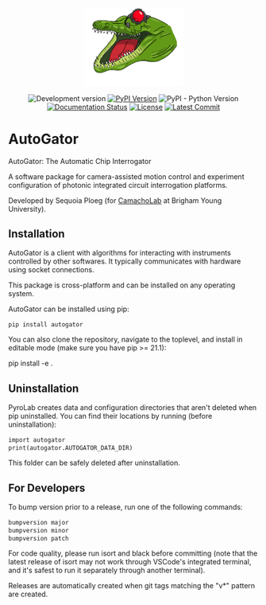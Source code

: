 <p align="center">
<img src="https://raw.githubusercontent.com/BYUCamachoLab/autogator/master/docs/images/autogator.png" width="40%" alt="PyroLab">
</p>

<p align="center">
<img alt="Development version" src="https://img.shields.io/badge/master-v0.3.0-informational">
<a href="https://pypi.python.org/pypi/autogator"><img alt="PyPI Version" src="https://img.shields.io/pypi/v/autogator.svg"></a>
<img alt="PyPI - Python Version" src="https://img.shields.io/pypi/pyversions/autogator">
<a href="https://autogator.readthedocs.io/"><img alt="Documentation Status" src="https://readthedocs.org/projects/autogator/badge/?version=latest"></a>
<a href="https://pypi.python.org/pypi/autogator/"><img alt="License" src="https://img.shields.io/pypi/l/autogator.svg"></a>
<a href="https://github.com/BYUCamachoLab/autogator/commits/master"><img alt="Latest Commit" src="https://img.shields.io/github/last-commit/BYUCamachoLab/autogator.svg"></a>
</p>

# AutoGator 

AutoGator: The Automatic Chip Interrogator

A software package for camera-assisted motion control and experiment 
configuration of photonic integrated circuit interrogation platforms.

Developed by Sequoia Ploeg (for [CamachoLab](https://camacholab.byu.edu/) at
Brigham Young University).

## Installation

AutoGator is a client with algorithms for interacting with instruments 
controlled by other softwares. It typically communicates with hardware using
socket connections.

This package is cross-platform and can be installed on any operating system.

AutoGator can be installed using pip:

```
pip install autogator
```

You can also clone the repository, navigate to the toplevel, and install in
editable mode (make sure you have pip >= 21.1):

pip install -e .

## Uninstallation

PyroLab creates data and configuration directories that aren't deleted when pip
uninstalled. You can find their locations by running (before uninstallation):

```
import autogator
print(autogator.AUTOGATOR_DATA_DIR)
```

This folder can be safely deleted after uninstallation.

## For Developers

To bump version prior to a release, run one of the following commands:

```
bumpversion major
bumpversion minor
bumpversion patch
```

For code quality, please run isort and black before committing (note that the
latest release of isort may not work through VSCode's integrated terminal, and
it's safest to run it separately through another terminal).

Releases are automatically created when git tags matching the "v*" pattern are
created.
